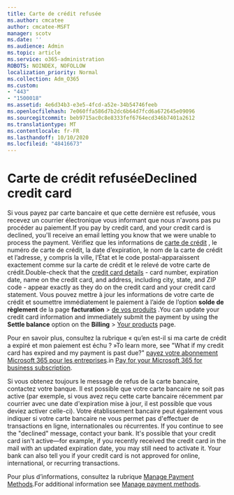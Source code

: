 ```yaml
---
title: Carte de crédit refusée
ms.author: cmcatee
author: cmcatee-MSFT
manager: scotv
ms.date: ''
ms.audience: Admin
ms.topic: article
ms.service: o365-administration
ROBOTS: NOINDEX, NOFOLLOW
localization_priority: Normal
ms.collection: Adm_O365
ms.custom:
- "443"
- "1500018"
ms.assetid: 4e6d34b3-e3e5-4fcd-a52e-34b54746feeb
ms.openlocfilehash: 7e060ffa586d7b2dc6b64d7fcd6a672645e09096
ms.sourcegitcommit: beb9715ac0c8e8333fef6764ecd346b7401a2612
ms.translationtype: MT
ms.contentlocale: fr-FR
ms.lasthandoff: 10/10/2020
ms.locfileid: "48416673"
---
```

# <a name="declined-credit-card"></a><span data-ttu-id="b0573-102">Carte de crédit refusée</span><span class="sxs-lookup"><span data-stu-id="b0573-102">Declined credit card</span></span>

<span data-ttu-id="b0573-103">Si vous payez par carte bancaire et que cette dernière est refusée, vous recevez un courrier électronique vous informant que nous n'avons pas pu procéder au paiement.</span><span class="sxs-lookup"><span data-stu-id="b0573-103">If you pay by credit card, and your credit card is declined, you'll receive an email letting you know that we were unable to process the payment.</span></span> <span data-ttu-id="b0573-104">Vérifiez que les informations de [carte de crédit](https://go.microsoft.com/fwlink/p/?linkid=842054) , le numéro de carte de crédit, la date d’expiration, le nom de la carte de crédit et l’adresse, y compris la ville, l’État et le code postal-apparaissent exactement comme sur la carte de crédit et le relevé de votre carte de crédit.</span><span class="sxs-lookup"><span data-stu-id="b0573-104">Double-check that the [credit card details](https://go.microsoft.com/fwlink/p/?linkid=842054) - card number, expiration date, name on the credit card, and address, including city, state, and ZIP code - appear exactly as they do on the credit card and your credit card statement.</span></span> <span data-ttu-id="b0573-105">Vous pouvez mettre à jour les informations de votre carte de crédit et soumettre immédiatement le paiement à l’aide de l’option **solde de règlement** de la page **facturation**  >  [de vos produits](https://go.microsoft.com/fwlink/p/?linkid=842054) .</span><span class="sxs-lookup"><span data-stu-id="b0573-105">You can update your credit card information and immediately submit the payment by using the **Settle balance** option on the **Billing** > [Your products](https://go.microsoft.com/fwlink/p/?linkid=842054) page.</span></span>

<span data-ttu-id="b0573-106">Pour en savoir plus, consultez la rubrique « qu’en est-il si ma carte de crédit a expiré et mon paiement est échu ? »</span><span class="sxs-lookup"><span data-stu-id="b0573-106">To learn more, see "What if my credit card has expired and my payment is past due?"</span></span> <span data-ttu-id="b0573-107">[payez votre abonnement Microsoft 365 pour les entreprises](https://docs.microsoft.com/microsoft-365/commerce/billing-and-payments/pay-for-your-subscription#what-if-my-credit-card-was-declined-and-my-payment-is-past-due).</span><span class="sxs-lookup"><span data-stu-id="b0573-107">in [Pay for your Microsoft 365 for business subscription](https://docs.microsoft.com/microsoft-365/commerce/billing-and-payments/pay-for-your-subscription#what-if-my-credit-card-was-declined-and-my-payment-is-past-due).</span></span>
  
<span data-ttu-id="b0573-p103">Si vous obtenez toujours le message de refus de la carte bancaire, contactez votre banque. Il est possible que votre carte bancaire ne soit pas active (par exemple, si vous avez reçu cette carte bancaire récemment par courrier avec une date d'expiration mise à jour, il est possible que vous deviez activer celle-ci). Votre établissement bancaire peut également vous indiquer si votre carte bancaire ne vous permet pas d'effectuer de transactions en ligne, internationales ou récurrentes.  </span><span class="sxs-lookup"><span data-stu-id="b0573-p103">If you continue to see the "declined" message, contact your bank. It's possible that your credit card isn't active—for example, if you recently received the credit card in the mail with an updated expiration date, you may still need to activate it. Your bank can also tell you if your credit card is not approved for online, international, or recurring transactions.</span></span>
  
<span data-ttu-id="b0573-111">Pour plus d’informations, consultez la rubrique [Manage Payment Methods](https://docs.microsoft.com/microsoft-365/commerce/billing-and-payments/manage-payment-methods).</span><span class="sxs-lookup"><span data-stu-id="b0573-111">For additional information see [Manage payment methods](https://docs.microsoft.com/microsoft-365/commerce/billing-and-payments/manage-payment-methods).</span></span>